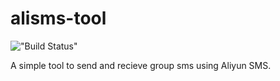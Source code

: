 # alisms-tool

!["Build Status"](https://ci.appveyor.com/api/projects/status/github/qcmiao1998/alisms-tool?branch=master&svg=true)

A simple tool to send and recieve group sms using Aliyun SMS.
